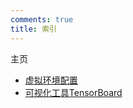 ```yaml
---
comments: true
title: 索引
---
```



主页

- [虚拟环境配置](./env_config/env.md)
- [可视化工具TensorBoard](./tensorboard/TensorBoard.md)
